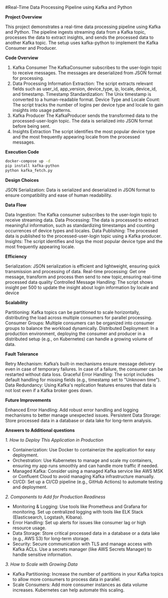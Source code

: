 #Real-Time Data Processing Pipeline using Kafka and Python

**Project Overview**

This project demonstrates a real-time data processing pipeline using Kafka and Python. The pipeline ingests streaming data from a Kafka topic, processes the data to extract insights, and sends the processed data to another Kafka topic. The setup uses kafka-python to implement the Kafka Consumer and Producer.

**Code Overview**

1. Kafka Consumer
The KafkaConsumer subscribes to the user-login topic to receive messages.
The messages are deserialized from JSON format for processing.
2. Data Processing
Information Extraction: The script extracts relevant fields such as user_id, app_version, device_type, ip, locale, device_id, and timestamp.
Timestamp Standardization: The Unix timestamp is converted to a human-readable format.
Device Type and Locale Count: The script tracks the number of logins per device type and locale to gain insights into usage patterns.
3. Kafka Producer
The KafkaProducer sends the transformed data to the processed-user-login topic.
The data is serialized into JSON format before being sent.
4. Insights Extraction
The script identifies the most popular device type and the most frequently appearing locale from the processed messages.

**Execution Code**
```bash
docker-compose up -d
pip install kafka-python
python kafka_fetch.py
```

**Design Choices**

JSON Serialization: Data is serialized and deserialized in JSON format to ensure compatibility and ease of human readability.

**Data Flow**

Data Ingestion: The Kafka consumer subscribes to the user-login topic to receive streaming data.
Data Processing: The data is processed to extract meaningful information, such as standardizing timestamps and counting occurrences of device types and locales.
Data Publishing: The processed data is published to the processed-user-login topic using a Kafka producer.
Insights: The script identifies and logs the most popular device type and the most frequently appearing locale.

**Efficiency**

Serialization: JSON serialization is efficient and lightweight, ensuring quick transmission and processing of data.
Real-time processing: Get one message, transform and process then send to new topic,ensuring real-time processed data quality
Controlled Message Handling: The script shows insight per 500 to update the insight about login information by locale and device

**Scalability**

Partitioning: Kafka topics can be partitioned to scale horizontally, distributing the load across multiple consumers for parallel processing.
Consumer Groups: Multiple consumers can be organized into consumer groups to balance the workload dynamically.
Distributed Deployment: In a production environment, deploying the consumer and producer in a distributed setup (e.g., on Kubernetes) can handle a growing volume of data.

**Fault Tolerance**

Retry Mechanism: Kafka’s built-in mechanisms ensure message delivery even in case of temporary failures. In case of a failure, the consumer can be restarted without data loss.
Graceful Error Handling: The script includes default handling for missing fields (e.g., timestamp set to "Unknown time").
Data Redundancy: Using Kafka's replication features ensures that data is not lost even if a Kafka broker goes down.

**Future Improvements**

Enhanced Error Handling: Add robust error handling and logging mechanisms to better manage unexpected issues.
Persistent Data Storage: Store processed data in a database or data lake for long-term analysis.

**Answers to Additional questions**

*1. How to Deploy This Application in Production*

- Containerization: Use Docker to containerize the application for easy deployment.
- Orchestration: Use Kubernetes to manage and scale my containers, ensuring my app runs smoothly and can handle more traffic if needed.
- Managed Kafka: Consider using a managed Kafka service like AWS MSK or Confluent Cloud to avoid managing Kafka infrastructure manually.
- CI/CD: Set up a CI/CD pipeline (e.g., GitHub Actions) to automate testing and deployment.

*2. Components to Add for Production Readiness*

- Monitoring & Logging:
Use tools like Prometheus and Grafana for monitoring.
Set up centralized logging with tools like ELK Stack (Elasticsearch, Logstash, Kibana).
- Error Handling:
Set up alerts for issues like consumer lag or high resource usage.
- Data Storage:
Store critical processed data in a database or a data lake (e.g., AWS S3) for long-term storage.
- Security:
Secure communication with TLS and manage access with Kafka ACLs.
Use a secrets manager (like AWS Secrets Manager) to handle sensitive information.

*3. How to Scale with Growing Data*

- Kafka Partitioning: Increase the number of partitions in your Kafka topics to allow more consumers to process data in parallel.
- Scale Consumers: Add more consumer instances as data volume increases. Kubernetes can help automate this scaling.





